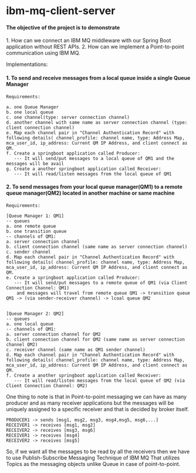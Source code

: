 # ibm-mq-client-server

<h4>The objective of the project is to demonstrate</h4>
1. How can we connect an IBM MQ middleware with our Spring Boot application without REST APIs.
2. How can we implement a Point-to-point communication using IBM MQ.

Implementations:
<h4>1. To send and receive messages from a local queue inside a single Queue Manager</h4>
    
    
    Requirements:
    
    a. one Queue Manager
    b. one local queue
    c. one channel(type: server connection channel)
    d. another channel with same name as server connection channel (type: client connection channel)
    e. Map each channel pair in "Channel Authentication Record" with following details( channel_profile: channel name, type: Address Map, mca_user_id, ip_address: Current QM IP Address, and client connect as QM. 
    f. Create a springboot application called Producer: 
       --- It will send/put messages to a local queue of QM1 and the messages will be avail
    g. Create a another springboot application called Receiver:
       --- It will read/listen messages from the local queue of QM1
       
    
<h4>2. To send messages from your local queue manager(QM1) to a remote queue manager(QM2) located in another machine or same machine</h4>
   

    Requirements: 
    
    [Queue Manager 1: QM1]
    -- queues
    a. one remote queue
    b. one transition queue
    -- channels of QM1:
    a. server connection channel
    b. client connection channel (same name as server connection channel)
    c. sender channel
    d. Map each channel pair in "Channel Authentication Record" with following details( channel_profile: channel name, type: Address Map, mca_user_id, ip_address: Current QM IP Address, and client connect as QM. 
    e. Create a springboot application called Producer: 
       --- It will send/put messages to a remote queue of QM1 (via Client Connection Channel: QM1)
        and messages will travel from remote queue QM1 -> transition queue QM1 -> (via sender-receiver channel) -> lcoal queue QM2
    

    [Queue Manager 2: QM2]
    -- queues
    a. one local queue
    -- channels of QM1:
    a. server connection channel for QM2
    b. client connection channel for QM2 (same name as server connection channel QM2)
    c. receiver channel (same name as QM1 sender channel)
    d. Map each channel pair in "Channel Authentication Record" with following details( channel_profile: channel name, type: Address Map, mca_user_id, ip_address: Current QM IP Address, and client connect as QM. 
    f. Create a another springboot application called Receiver:
       --- It will read/listen messages from the local queue of QM2 (via Client Connection Channel: QM2)




One thing to note is that in Point-to-point messaging we can have as many producer and as many receiver applications but the messages will be uniquely assigned to a specific receiver 
and that is decided by broker itself. 


    PRODUCER1 -> sends [msg1, msg2, msg3, msg4,msg5, msg6,...]
    RECEIVER1 -> receives [msg1, msg2]
    RECEIVER2 -> receives [msg3, msg6]
    RECEIVER1 -> receives [msg4]
    RECEIVER2 -> receives [msg5]

So, if we want all the messages to be read by all the receivers then we have to use Publish-Subscribe Messaging Technique of IBM MQ
That utilizes Topics as the messaging objects unlike Queue in case of point-to-point.

